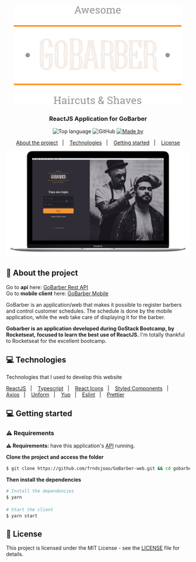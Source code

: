 <h1 align="center">
  <img alt="logo" src="./public/logo.svg">
</h1>
<h3 align="center">
  ReactJS Application for GoBarber
</h3>

<p align="center">
  <img alt="Top language" src="https://img.shields.io/github/languages/top/frndsjoao/GoBarber-web?color=%2315C465">
  
  <img alt="GitHub" src="https://img.shields.io/github/license/frndsjoao/GoBarber-web?color=%2315C465">

  <a href="https://www.linkedin.com/in/frnds-joao/" target="_blank" rel="noopener noreferrer">
    <img alt="Made by" src="https://img.shields.io/badge/made%20by-João%20Pedro%20A.-%2315C465">
  </a>
  
</p>

<p align="center">
  <a href="#%EF%B8%8F-about-the-project">About the project</a>&nbsp;&nbsp;&nbsp;|&nbsp;&nbsp;&nbsp;
  <a href="#-technologies">Technologies</a>&nbsp;&nbsp;&nbsp;|&nbsp;&nbsp;&nbsp;
  <a href="#-getting-started">Getting started</a>&nbsp;&nbsp;&nbsp;|&nbsp;&nbsp;&nbsp;
  <a href="#-license">License</a>
</p>

<p align="center">
  <img alt="logo" src="./public/macbook_gobarber.png" width="600px">
</p>


## 📄 About the project

Go to **api** here: [GoBarber Rest API](https://github.com/frndsjoao/GoBarber-backend)</br>
Go to **mobile client** here: [GoBarber Mobile](https://github.com/frndsjoao/GoBarber-app)</br>

GoBarber is an application/web that makes it possible to register barbers and control customer schedules. The schedule is done by the mobile application, while the web take care of displaying it for the barber.

**Gobarber is an application developed during GoStack Bootcamp, by Rocketseat, focused to learn the best use of ReactJS.**
I'm totally thankful to Rocketseat for the excellent bootcamp.


## 💻 Technologies

Technologies that I used to develop this website

<p>
  <a href="https://pt-br.reactjs.org/">ReactJS</a>&nbsp;&nbsp;&nbsp;|&nbsp;&nbsp;&nbsp;
  <a href="https://www.typescriptlang.org/">Typescript</a>&nbsp;&nbsp;&nbsp;|&nbsp;&nbsp;&nbsp;
  <a href="https://react-icons.netlify.com/#/">React Icons</a>&nbsp;&nbsp;&nbsp;|&nbsp;&nbsp;&nbsp;
  <a href="https://styled-components.com/">Styled Components</a>&nbsp;&nbsp;&nbsp;|&nbsp;&nbsp;&nbsp;
  <a href="https://github.com/axios/axios">Axios</a>&nbsp;&nbsp;&nbsp;|&nbsp;&nbsp;&nbsp;
  <a href="https://unform.dev/">Unform</a>&nbsp;&nbsp;&nbsp;|&nbsp;&nbsp;&nbsp;
  <a href="https://github.com/jquense/yup">Yup</a>&nbsp;&nbsp;&nbsp;|&nbsp;&nbsp;&nbsp;
  <a href="https://eslint.org/">Eslint</a>&nbsp;&nbsp;&nbsp;|&nbsp;&nbsp;&nbsp;
  <a href="https://prettier.io/">Prettier</a>
</p>


## 💻 Getting started

### ⚠ Requirements

<strong>⚠ Requirements:</strong> have this application's [API](https://github.com/frndsjoao/GoBarber-backend) running.

**Clone the project and access the folder**

```bash
$ git clone https://github.com/frndsjoao/GoBarber-web.git && cd gobarber-web
```

**Then install the dependencies**

```bash
# Install the dependencies
$ yarn

# Start the client
$ yarn start
```

## 📝 License

This project is licensed under the MIT License - see the [LICENSE](LICENSE) file for details.
